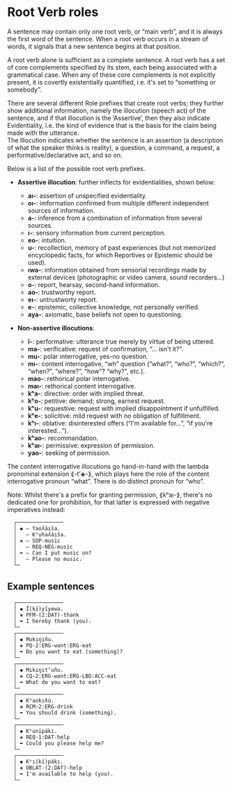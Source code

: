 # Root Verb roles

A sentence may contain only one root verb, or “main verb”, and it is always the first word of the sentence. When a root verb occurs in a stream of words, it signals that a new sentence begins at that position.

A root verb alone is sufficient as a complete sentence. A root verb has a set of core complements specified by its stem, each being associated with a grammatical case. When any of these core complements is not explicitly present, it is covertly existentially quantified, i.e. it's set to “something or somebody”.  
  
There are several different Role prefixes that create root verbs; they further show additional information, namely the illocution (speech act) of the sentence, and if that illocution is the ‘Assertive’, then they also indicate Evidentiality, i.e. the kind of evidence that is the basis for the claim being made with the utterance.  
The Illocution indicates whether the sentence is an assertion (a description of what the speaker thinks is reality), a question, a command, a request, a performative/declarative act, and so on.  
  
Below is a list of the possible root verb prefixes. 
  
* **Assertive illocution**: further inflects for evidentialities, shown below:  
  * **aı-**:   assertion of unspecified evidentiality.  
  * **oı-**:   imformation confirmed from multiple different independent sources of information.  
  * **a-**:    inference from a combination of information from several sources.  
  * **ı-**:    sensory information from current perception.  
  * **eo-**:   intuition.  
  * **u-**:    recollection, memory of past experiences (but not memorized encyclopedic facts, for which Reportives or Epistemic should be used).  
  * **ıwa-**:  information obtained from sensorial recordings made by external devices (photographic or video camera, sound recorders…)  
  * **o-**:    report, hearsay, second-hand information.  
  * **ao-**:   trustworthy report.  
  * **eı-**:   untrustworty report.  
  * **e-**:    epistemic, collective knowledge, not personally verified.  
  * **aya-**:  axiomatic, base beliefs not open to questioning.  
  
* **Non-assertive illocutions**:  
  * **ï-**:    performative: utterance true merely by virtue of being uttered.  
  * **ma-**:   verificative: request of confirmation, “… isn't it?”.  
  * **mu-**:   polar interrogative, yes-no question.  
  * **mı-**:   content interrogative, “wh” question (“what?”, “who?”, “which?”, “when?”, “where?”, “how”? “why?”, etc.).  
  * **mao-**:  rethorical polar interrogative.  
  * **maı-**:  rethorical content interrogative.  
  * **kʰa-**:  directive: order with implied threat.  
  * **kʰo-**:  petitive: demand; strong, earnest request.  
  * **kʰu-**:  requestive: request with implied disappointment if unfulfilled.  
  * **kʰe-**:  solicitive: mild request with no obligation of fulfillment.  
  * **kʰı-**:  oblative: disinterested offers (“I'm available for…”, “if you're interested…”).  
  * **kʰao-**: recommandation.  
  * **kʰaı-**: permissive: expression of permission.
  * **yao-**:  seeking of permission.  

The content interrogative illocutions go hand-in-hand with the lambda pronominal extension ⟪-tʼ◈-⟫, which plays here the role of the content interrogative pronoun “what”. There is do distinct pronoun for “who”.

Note: Whilst there's a prefix for granting permission, ⟪kʰaı-⟫, there's no dedicated one for prohibition, for that latter is expressed with negative imperatives instead:
```
  ┌───────────────
  │ ◆ — Yaoʎáıša.
  │   — Kʰuhaʎáıša.
  │ ❖ — SOP-music
  │   — REQ-NEG-music
  │ ➥ — Can I put music on?
  │   — Please no music.
  └─
```  

## Example sentences

```
  ┌───────────────  
  │ ◆ Ï(kï)yı̋yewa.
  │ ❖ PFM-(2:DAT)-thank
  │ ➥ I hereby thank (you).
  └─
  ┌───────────────  
  │ ◆ Mukıŋıñu.
  │ ❖ PQ-2:ERG-want:ERG-eat
  │ ➥ Do you want to eat (something)?
  └─
  ┌───────────────  
  │ ◆ Mıkıŋıtʼuñu.
  │ ❖ CQ-2:ERG-want:ERG-LBD:ACC-eat
  │ ➥ What do you want to eat?
  └─
  ┌───────────────  
  │ ◆ Kʰaokıƛú.
  │ ❖ RCM-2:ERG-drink
  │ ➥ You should drink (something).
  └─
  ┌───────────────  
  │ ◆ Kʰunïpákı.
  │ ❖ REQ-1:DAT-help
  │ ➥ Could you please help me?
  └─
  ┌───────────────  
  │ ◆ Kʰı(kï)pákı.
  │ ❖ OBLAT-(2:DAT)-help
  │ ➥ I'm available to help (you).
  └─

```  


 

